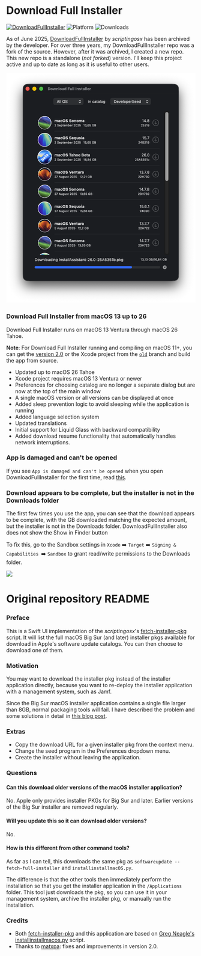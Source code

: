 # Download Full Installer

[![DownloadFullInstaller](https://github.com/perez987/DownloadFullInstaller-2/actions/workflows/Build.yml/badge.svg)](https://github.com/perez987/DownloadFullInstaller/actions/workflows/Build.yml)
![Platform](https://img.shields.io/badge/macOS-13+-orange.svg)
![Downloads](https://img.shields.io/github/downloads/perez987/DownloadFullInstaller/total?label=Downloads&color=9494ff)

<!-- ![Swift](https://img.shields.io/badge/Swift-5.5-orange.svg)
![Xcode](https://img.shields.io/badge/Xcode-15.2+-lavender.svg)
![Downloads](https://img.shields.io/github/downloads/perez987/DownloadFullInstaller/latest/total?label=Latest&color=00cd00)
![Downloads](https://img.shields.io/github/downloads/perez987/DownloadFullInstaller/2.0.3-71/total?label=v2.0.3-71&color=00cd00)
![Downloads](https://img.shields.io/github/downloads/perez987/DownloadFullInstaller/total?label=Downloads&color=00cd00)
![Swift](https://img.shields.io/badge/Swift-5.5-orange.svg)
[![Ask DeepWiki](https://deepwiki.com/badge.svg)](https://deepwiki.com/perez987/DownloadFullInstaller-2) -->

As of June 2025, [DownloadFullInstaller](https://github.com/scriptingosx/DownloadFullInstaller) by <em>scriptingosx</em> has been archived by the developer. For over three years, my DownloadFullInstaller repo was a fork of the source. However, after it was archived, I created a new repo. This new repo is a standalone (<em>not forked</em>) version. I'll keep this project active and up to date as long as it is useful to other users.

<img src="Images/DownloadFullInstaller.png" width="700px">

### Download Full Installer from macOS 13 up to 26 

Download Full Installer runs on macOS 13 Ventura through macOS 26 Tahoe.

**Note**: For Download Full Installer running and compiling on macOS 11+, you can get the [version 2.0](https://github.com/perez987/DownloadFullInstaller/releases/tag/2.0-123) or the Xcode project from the [`old`](https://github.com/perez987/DownloadFullInstaller/tree/old) branch and build the app from source.

- Updated up to macOS 26 Tahoe
- Xcode project requires macOS 13 Ventura or newer
- Preferences for choosing catalog are no longer a separate dialog but are now at the top of the main window
- A single macOS version or all versions can be displayed at once
- Added sleep prevention logic to avoid sleeping while the application is running
- Added language selection system
- Updated translations
- Initial support for Liquid Glass with backward compatibility
- Added download resume functionality that automatically handles network interruptions.

### App is damaged and can't be opened

If you see `App is damaged and can't be opened` when you open DownloadFullInstaller for the first time, read [this](App-damaged.md).

### Download appears to be complete, but the installer is not in the Downloads folder

The first few times you use the app, you can see that the download appears to be complete, with the GB downloaded matching the expected amount, but the installer is not in the Downloads folder. DownloadFullInstaller also does not show the Show in Finder button

To fix this, go to the Sandbox settings in `Xcode` ➡️ `Target` ➡️ `Signing & Capabilities `➡️ `Sandbox` to grant read/write permissions to the Downloads folder.

<img src="Images/Sandbox.png" width="550">

# Original repository README

### Preface

This is a Swift UI implementation of the *scriptingosx*'s [fetch-installer-pkg](https://github.com/scriptingosx/fetch-installer-pkg) script. It will list the full macOS Big Sur (and later) installer pkgs available for download in Apple's software update catalogs. You can then choose to download one of them.

### Motivation

You may want to download the installer pkg instead of the installer application directly, because you want to re-deploy the installer application with a management system, such as Jamf. 

Since the Big Sur macOS installer application contains a single file larger than 8GB, normal packaging tools will fail. I have described the problem and some solutions in detail in [this blog post](https://scriptingosx.com/2020/11/deploying-the-big-sur-installer-application/).

### Extras

- Copy the download URL for a given installer pkg from the context menu.
- Change the seed program in the Preferences dropdown menu.
- Create the installer without leaving the application.

### Questions

#### Can this download older versions of the macOS installer application?

No. Apple only provides installer PKGs for Big Sur and later. Earlier versions of the Big Sur installer are removed regularly.

#### Will you update this so it can download older versions?

No.

#### How is this different from other command tools?

As far as I can tell, this downloads the same pkg as `softwareupdate --fetch-full-installer` and `installinstallmacOS.py`.

The difference is that the other tools then immediately perform the installation so that you get the installer application in the `/Applications` folder. This tool just downloads the pkg, so you can use it in your management system, archive the installer pkg, or manually run the installation.

<!-- Commented as obsolete
#### Skip sleep while downloading the installer

> **Note**: In August 2025, this has been superseded by Swift code integrated into the app.

Download Full Installer does not prevent the system from going to sleep while an installer is being downloaded. You can prevent this with the `caffeinate` command:

- open Terminal
- type `top | grep "Download"`
- stop `top` with Ctrl + C
- the output shows at the beginning of each line the PID of Download Full Installer
- type `caffeinate -w PID`(where PID is a number)
- sleep is blocked until Download Full Installer is closed.

``` bash
/Users/yo > top | grep "Download"
2233  Download Full In (more text...)
#stop with Ctrl + C
/Users/yo > caffeinate -w 2233
```
-->

### Credits

- Both [fetch-installer-pkg](https://github.com/scriptingosx/fetch-installer-pkg) and this application are based on [Greg Neagle's installinstallmacos.py](https://github.com/munki/macadmin-scripts/blob/main/installinstallmacos.py) script.
- Thanks to [matxpa](https://github.com/matxpa): fixes and improvements in version 2.0.
